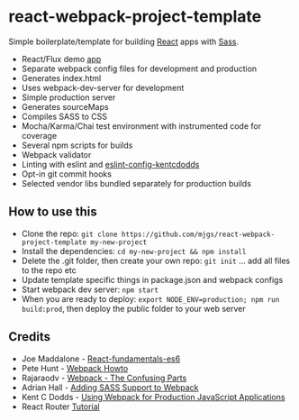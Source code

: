 # react-webpack-project-template

Simple boilerplate/template for building [React](https://facebook.github.io/react/) apps with [Sass](http://sass-lang.com/).
  
  * React/Flux demo [app](https://github.com/mjgs/fluxxor-flux-comparison-app) 
  * Separate webpack config files for development and production
  * Generates index.html
  * Uses webpack-dev-server for development
  * Simple production server
  * Generates sourceMaps
  * Compiles SASS to CSS
  * Mocha/Karma/Chai test environment with instrumented code for coverage
  * Several npm scripts for builds
  * Webpack validator
  * Linting with eslint and [eslint-config-kentcdodds](https://github.com/kentcdodds/eslint-config-kentcdodds)
  * Opt-in git commit hooks
  * Selected vendor libs bundled separately for production builds

## How to use this

  * Clone the repo: `git clone https://github.com/mjgs/react-webpack-project-template my-new-project`
  * Install the dependencies: `cd my-new-project && npm install`
  * Delete the .git folder, then create your own repo: `git init` ... add all files to the repo etc
  * Update template specific things in package.json and webpack configs
  * Start webpack dev server: `npm start`
  * When you are ready to deploy: `export NODE_ENV=production; npm run build:prod`, then deploy the public folder to your web server  

## Credits

  * Joe Maddalone - [React-fundamentals-es6](https://github.com/joemaddalone/egghead-react-fundamentals-es6)
  * Pete Hunt - [Webpack Howto](https://github.com/petehunt/webpack-howto)
  * Rajaraodv - [Webpack - The Confusing Parts](https://medium.com/@rajaraodv/webpack-the-confusing-parts-58712f8fcad9#.wh5l2m7fp)
  * Adrian Hall - [Adding SASS Support to Webpack](https://shellmonger.com/2016/01/19/adding-sass-support-to-webpack/)
  * Kent C Dodds - [Using Webpack for Production JavaScript Applications](https://egghead.io/courses/using-webpack-for-production-javascript-applications)
  * React Router [Tutorial](https://github.com/reactjs/react-router-tutorial)
